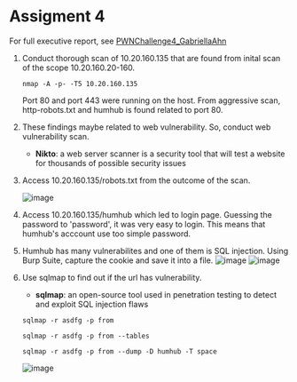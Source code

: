 # Assigment 4
For full executive report, see [PWNChallenge4_GabriellaAhn](https://github.com/haein001/CMU_penetration-testing/blob/e939946f901da28b7b8a9271e8c5fcdf625d1961/pwnchallenge4/PWNchallenge4.pdf)

1. Conduct thorough scan of 10.20.160.135 that are found from inital scan of the scope 10.20.160.20-160.
   
    ``
    nmap -A -p- -T5 10.20.160.135
    ``
    
    Port 80 and port 443 were running on the host. From aggressive scan, http-robots.txt and humhub is found related to port 80.
    
2. These findings maybe related to web vulnerability. So, conduct web vulnerability scan.

    - **Nikto**: a web server scanner is a security tool that will test a website for thousands of possible security issues
    
3. Access 10.20.160.135/robots.txt from the outcome of the scan.

   ![image](https://github.com/haein001/CMU_penetration-testing/assets/77334059/8d44d35a-9256-414d-81f3-a7182ec3be59)

4. Access 10.20.160.135/humhub which led to login page. Guessing the password to 'password', it was very easy to login. This means that humhub's acccount use too simple password. 

5. Humhub has many vulnerabilites and one of them is SQL injection. Using Burp Suite, capture the cookie and save it into a file.
  ![image](https://github.com/haein001/CMU_penetration-testing/assets/77334059/71c55bb8-42dc-4b31-bc5a-fbe69c498042)
  ![image](https://github.com/haein001/CMU_penetration-testing/assets/77334059/ffe6f5d2-5c01-42a4-9b2a-bd93d1c6fdee)
    
6. Use sqlmap to find out if the url has vulnerability.

    - **sqlmap**: an open-source tool used in penetration testing to detect and exploit SQL injection flaws

    ``
    sqlmap -r asdfg -p from
    ``
    
    ``
    sqlmap -r asdfg -p from --tables
    ``
    
    ``
    sqlmap -r asdfg -p from --dump -D humhub -T space
    ``
    
    ![image](https://github.com/haein001/CMU_penetration-testing/assets/77334059/0ef07a23-0d71-4597-8f7f-e63e89727223)
